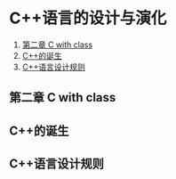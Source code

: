 # C++语言的设计与演化

<!-- @import "[TOC]" {cmd="toc" depthFrom=2 depthTo=4 orderedList=false} -->

<!-- code_chunk_output -->

1. [第二章 C with class](#第二章-c-with-class)
2. [C++的诞生](#c的诞生)
3. [C++语言设计规则](#c语言设计规则)

<!-- /code_chunk_output -->


## 第二章 C with class


## C++的诞生

## C++语言设计规则
